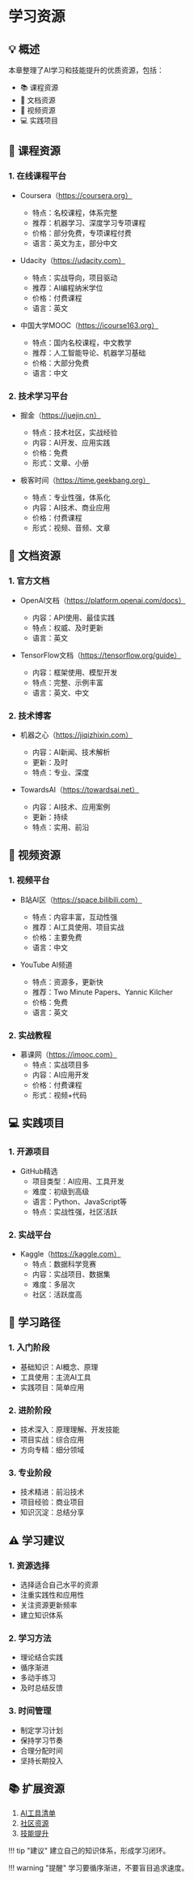 # 学习资源

## 💡 概述

本章整理了AI学习和技能提升的优质资源，包括：

- 📚 课程资源
- 📖 文档资源
- 🎥 视频资源
- 💻 实践项目

## 🎯 课程资源

### 1. 在线课程平台
- Coursera（https://coursera.org）
  - 特点：名校课程，体系完整
  - 推荐：机器学习、深度学习专项课程
  - 价格：部分免费，专项课程付费
  - 语言：英文为主，部分中文

- Udacity（https://udacity.com）
  - 特点：实战导向，项目驱动
  - 推荐：AI编程纳米学位
  - 价格：付费课程
  - 语言：英文

- 中国大学MOOC（https://icourse163.org）
  - 特点：国内名校课程，中文教学
  - 推荐：人工智能导论、机器学习基础
  - 价格：大部分免费
  - 语言：中文

### 2. 技术学习平台
- 掘金（https://juejin.cn）
  - 特点：技术社区，实战经验
  - 内容：AI开发、应用实践
  - 价格：免费
  - 形式：文章、小册

- 极客时间（https://time.geekbang.org）
  - 特点：专业性强，体系化
  - 内容：AI技术、商业应用
  - 价格：付费课程
  - 形式：视频、音频、文章

## 📖 文档资源

### 1. 官方文档
- OpenAI文档（https://platform.openai.com/docs）
  - 内容：API使用、最佳实践
  - 特点：权威、及时更新
  - 语言：英文

- TensorFlow文档（https://tensorflow.org/guide）
  - 内容：框架使用、模型开发
  - 特点：完整、示例丰富
  - 语言：英文、中文

### 2. 技术博客
- 机器之心（https://jiqizhixin.com）
  - 内容：AI新闻、技术解析
  - 更新：及时
  - 特点：专业、深度

- TowardsAI（https://towardsai.net）
  - 内容：AI技术、应用案例
  - 更新：持续
  - 特点：实用、前沿

## 🎥 视频资源

### 1. 视频平台
- B站AI区（https://space.bilibili.com）
  - 特点：内容丰富，互动性强
  - 推荐：AI工具使用、项目实战
  - 价格：主要免费
  - 语言：中文

- YouTube AI频道
  - 特点：资源多，更新快
  - 推荐：Two Minute Papers、Yannic Kilcher
  - 价格：免费
  - 语言：英文

### 2. 实战教程
- 慕课网（https://imooc.com）
  - 特点：实战项目多
  - 内容：AI应用开发
  - 价格：付费课程
  - 形式：视频+代码

## 💻 实践项目

### 1. 开源项目
- GitHub精选
  - 项目类型：AI应用、工具开发
  - 难度：初级到高级
  - 语言：Python、JavaScript等
  - 特点：实战性强，社区活跃

### 2. 实战平台
- Kaggle（https://kaggle.com）
  - 特点：数据科学竞赛
  - 内容：实战项目、数据集
  - 难度：多层次
  - 社区：活跃度高

## 🚀 学习路径

### 1. 入门阶段
- 基础知识：AI概念、原理
- 工具使用：主流AI工具
- 实践项目：简单应用

### 2. 进阶阶段
- 技术深入：原理理解、开发技能
- 项目实战：综合应用
- 方向专精：细分领域

### 3. 专业阶段
- 技术精进：前沿技术
- 项目经验：商业项目
- 知识沉淀：总结分享

## ⚠️ 学习建议

### 1. 资源选择
- 选择适合自己水平的资源
- 注重实践性和应用性
- 关注资源更新频率
- 建立知识体系

### 2. 学习方法
- 理论结合实践
- 循序渐进
- 多动手练习
- 及时总结反馈

### 3. 时间管理
- 制定学习计划
- 保持学习节奏
- 合理分配时间
- 坚持长期投入

## 📚 扩展资源

1. [AI工具清单](tools.md)
2. [社区资源](communities.md)
3. [技能提升](../chapter5/skill-improvement.md)

!!! tip "建议"
    建立自己的知识体系，形成学习闭环。

!!! warning "提醒"
    学习要循序渐进，不要盲目追求速度。 